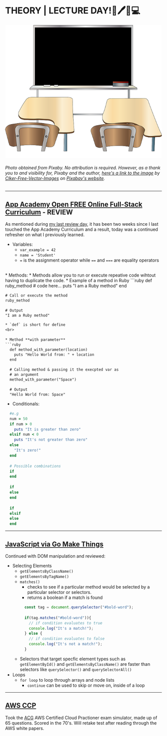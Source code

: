 # THEORY | LECTURE DAY!:book::pen::school::computer:

![Classroom](img/classroom.png) 
###### Photo obtained from Pixaby. No attribution is required. However, as a thank you to and visibility for, Pixaby and the author, [here's a link to the image](https://pixabay.com/vectors/classroom-blackboard-class-learning-42275/) by [Clker-Free-Vector-Images](https://pixabay.com/users/Clker-Free-Vector-Images-3736/) on [Pixabay's website](https://pixabay.com/).
<hr>

## [App Academy Open FREE Online Full-Stack Curriculum]() - REVIEW
As mentioned during [my last review day](https://github.com/bviengineer/codingJournal/blob/master/2019-Feb-28.md), it has been two weeks since I last touched the App Academy Curriculum and a result, today was a continued refresher on what I previously learned.
* Variables: 
  * `var_example = 42`
  * `name = 'Student'`
  * ` = ` is the assignment operator while `==` and `===` are equality operators
<br>
* Methods:
  * Methods allow you to run or execute repeative code wihtout having to duplicate the code.
  * Example of a method in Ruby
  ```ruby
    def ruby_method
      # code here...
      puts "I am a Ruby method"
    end

    # Call or execute the method
    ruby_method

    # Output
    "I am a Ruby method"
  ```
  * `def` is short for define
  <br>

 * Method **with parameter**
  ```ruby
    def method_with_parameter(location)
      puts "Hello World from: " + location
    end

    # Calling method & passing it the execpted var as 
    # an argument
    method_with_parameter("Space")

    # Output
    "Hello World from: Space"
  ```
* Conditionals: 
```ruby
  #e.g
  num = 50
  if num > 0
    puts "It is greater than zero"
  elsif num < 0
    puts "It's not greater than zero"
  else
    "It's zero!"
  end

  # Possible combinations
  if
  end

  if
  else
  end

  if
  elsif
  else
  end
```
<hr>

## [JavaScript via Go Make Things](https://gomakethings.com)
Continued with DOM manipulation and reviewed:
* Selecting Elements
  * `getElementsByClassName()`
  * `getElementsByTagName()`
  * `matches()`
    * checks to see if a particular method would be selected by a particular selector or selectors. 
    * returns a boolean if a match is found 
    ```javascript
      const tag = document.querySelector("#bold-word");

      if(tag.matches("#bold-word")){
        // if condition evaluates to true
        console.log("It's a match!");
      } else {
        // if condition evaluates to false
        console.log("It's not a match!");
      }
    ````
  * Selectors that target specfic element types such as `getElementById()` and `getElementsByClassName()` are faster than selectors like `querySelector()` and `querySelectorAll()`
* Loops
  * `for loop` to loop through arrays and node lists
    * `continue` can be used to skip or move on, inside of a loop
<hr>

## [AWS CCP]()
Took the [ACG](https://acloud.guru) AWS Certified Cloud Practioner exam simulator, made up of 65 questions. Scored in the 70's. Will retake test after reading through the AWS white papers.